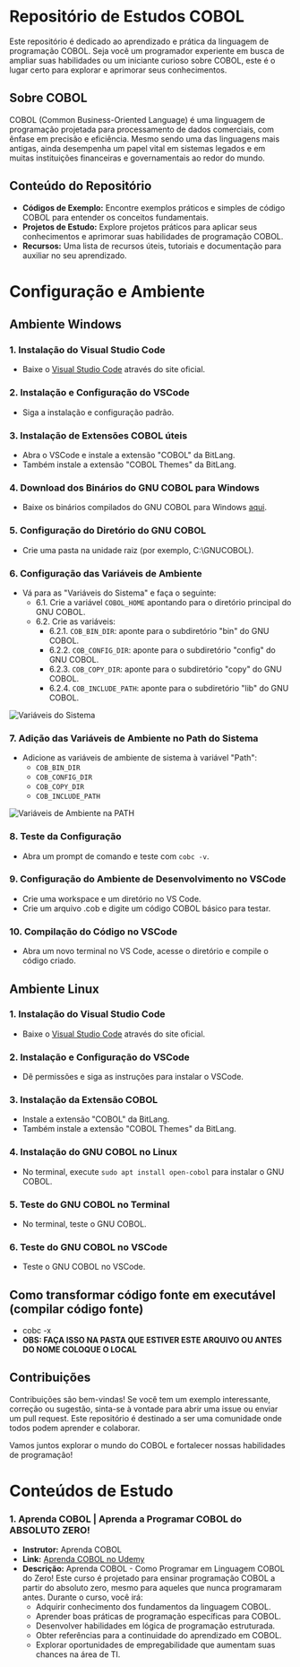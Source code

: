 # Repositório de Estudos COBOL

Este repositório é dedicado ao aprendizado e prática da linguagem de programação COBOL. Seja você um programador experiente em busca de ampliar suas habilidades ou um iniciante curioso sobre COBOL, este é o lugar certo para explorar e aprimorar seus conhecimentos.

## Sobre COBOL
COBOL (Common Business-Oriented Language) é uma linguagem de programação projetada para processamento de dados comerciais, com ênfase em precisão e eficiência. Mesmo sendo uma das linguagens mais antigas, ainda desempenha um papel vital em sistemas legados e em muitas instituições financeiras e governamentais ao redor do mundo.

## Conteúdo do Repositório
- **Códigos de Exemplo:** Encontre exemplos práticos e simples de código COBOL para entender os conceitos fundamentais.
- **Projetos de Estudo:** Explore projetos práticos para aplicar seus conhecimentos e aprimorar suas habilidades de programação COBOL.
- **Recursos:** Uma lista de recursos úteis, tutoriais e documentação para auxiliar no seu aprendizado.

# Configuração e Ambiente

## Ambiente Windows

### 1. Instalação do Visual Studio Code
- Baixe o [Visual Studio Code](https://code.visualstudio.com/) através do site oficial.

### 2. Instalação e Configuração do VSCode
- Siga a instalação e configuração padrão.

### 3. Instalação de Extensões COBOL úteis
- Abra o VSCode e instale a extensão "COBOL" da BitLang.
- Também instale a extensão "COBOL Themes" da BitLang.

### 4. Download dos Binários do GNU COBOL para Windows
- Baixe os binários compilados do GNU COBOL para Windows [aqui](https://drive.google.com/file/d/1vxzDfmOhT21uNzBjasbKg8UjbsJPPGMv/view?usp=sharing).

### 5. Configuração do Diretório do GNU COBOL
- Crie uma pasta na unidade raiz (por exemplo, C:\GNUCOBOL).
  
### 6. Configuração das Variáveis de Ambiente
- Vá para as "Variáveis do Sistema" e faça o seguinte:
  - 6.1. Crie a variável `COBOL_HOME` apontando para o diretório principal do GNU COBOL.
  - 6.2. Crie as variáveis:
    - 6.2.1. `COB_BIN_DIR`: aponte para o subdiretório "bin" do GNU COBOL.
    - 6.2.2. `COB_CONFIG_DIR`: aponte para o subdiretório "config" do GNU COBOL.
    - 6.2.3. `COB_COPY_DIR`: aponte para o subdiretório "copy" do GNU COBOL.
    - 6.2.4. `COB_INCLUDE_PATH`: aponte para o subdiretório "lib" do GNU COBOL.

![Variáveis do Sistema](https://i.imgur.com/Z0Vtk9i.png)

### 7. Adição das Variáveis de Ambiente no Path do Sistema
- Adicione as variáveis de ambiente de sistema à variável "Path":
  - `COB_BIN_DIR`
  - `COB_CONFIG_DIR`
  - `COB_COPY_DIR`
  - `COB_INCLUDE_PATH`

![Variáveis de Ambiente na PATH](https://i.imgur.com/txDguuV.png)

### 8. Teste da Configuração
- Abra um prompt de comando e teste com `cobc -v`.

### 9. Configuração do Ambiente de Desenvolvimento no VSCode
- Crie uma workspace e um diretório no VS Code.
- Crie um arquivo .cob e digite um código COBOL básico para testar.

### 10. Compilação do Código no VSCode
- Abra um novo terminal no VS Code, acesse o diretório e compile o código criado.

## Ambiente Linux

### 1. Instalação do Visual Studio Code
- Baixe o [Visual Studio Code](https://code.visualstudio.com/) através do site oficial.

### 2. Instalação e Configuração do VSCode
- Dê permissões e siga as instruções para instalar o VSCode.

### 3. Instalação da Extensão COBOL
- Instale a extensão "COBOL" da BitLang.
- Também instale a extensão "COBOL Themes" da BitLang.

### 4. Instalação do GNU COBOL no Linux
- No terminal, execute `sudo apt install open-cobol` para instalar o GNU COBOL.

### 5. Teste do GNU COBOL no Terminal
- No terminal, teste o GNU COBOL.

### 6. Teste do GNU COBOL no VSCode
- Teste o GNU COBOL no VSCode.

## Como transformar código fonte em executável (compilar código fonte)
- cobc -x <nome do arquivo>
- **OBS: FAÇA ISSO NA PASTA QUE ESTIVER ESTE ARQUIVO OU ANTES DO NOME COLOQUE O LOCAL**

## Contribuições
Contribuições são bem-vindas! Se você tem um exemplo interessante, correção ou sugestão, sinta-se à vontade para abrir uma issue ou enviar um pull request. Este repositório é destinado a ser uma comunidade onde todos podem aprender e colaborar.

Vamos juntos explorar o mundo do COBOL e fortalecer nossas habilidades de programação!

# Conteúdos de Estudo

### 1. **Aprenda COBOL | Aprenda a Programar COBOL do ABSOLUTO ZERO!**
   - **Instrutor:** Aprenda COBOL
   - **Link:** [Aprenda COBOL no Udemy](https://www.udemy.com/course/aprendacobol/?couponCode=KEEPLEARNING)
   - **Descrição:**
     Aprenda COBOL - Como Programar em Linguagem COBOL do Zero! Este curso é projetado para ensinar programação COBOL a partir do absoluto zero, mesmo para aqueles que nunca programaram antes. Durante o curso, você irá:
     - Adquirir conhecimento dos fundamentos da linguagem COBOL.
     - Aprender boas práticas de programação específicas para COBOL.
     - Desenvolver habilidades em lógica de programação estruturada.
     - Obter referências para a continuidade do aprendizado em COBOL.
     - Explorar oportunidades de empregabilidade que aumentam suas chances na área de TI.
